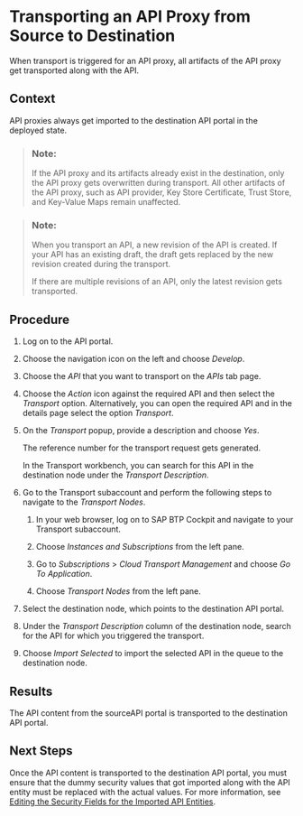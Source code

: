 <!-- loio2fe1aa277c5a460787ed6b9c9e1cb264 -->

# Transporting an API Proxy from Source to Destination

When transport is triggered for an API proxy, all artifacts of the API proxy get transported along with the API.



<a name="loio2fe1aa277c5a460787ed6b9c9e1cb264__context_eyj_2wq_1pb"/>

## Context

API proxies always get imported to the destination API portal in the deployed state.

> ### Note:  
> If the API proxy and its artifacts already exist in the destination, only the API proxy gets overwritten during transport. All other artifacts of the API proxy, such as API provider, Key Store Certificate, Trust Store, and Key-Value Maps remain unaffected.

> ### Note:  
> When you transport an API, a new revision of the API is created. If your API has an existing draft, the draft gets replaced by the new revision created during the transport.
> 
> If there are multiple revisions of an API, only the latest revision gets transported.



<a name="loio2fe1aa277c5a460787ed6b9c9e1cb264__steps_cnz_rqq_1pb"/>

## Procedure

1.  Log on to the API portal.

2.  Choose the navigation icon on the left and choose *Develop*.

3.  Choose the *API* that you want to transport on the *APIs* tab page.

4.  Choose the *Action* icon against the required API and then select the *Transport* option. Alternatively, you can open the required API and in the details page select the option *Transport*.

5.  On the *Transport* popup, provide a description and choose *Yes*.

    The reference number for the transport request gets generated.

    In the Transport workbench, you can search for this API in the destination node under the *Transport Description*.

6.  Go to the Transport subaccount and perform the following steps to navigate to the *Transport Nodes*.

    1.  In your web browser, log on to SAP BTP Cockpit and navigate to your Transport subaccount.

    2.  Choose *Instances and Subscriptions* from the left pane.

    3.  Go to *Subscriptions* \> *Cloud Transport Management* and choose *Go To Application*.

    4.  Choose *Transport Nodes* from the left pane.


7.  Select the destination node, which points to the destination API portal.

8.  Under the *Transport Description* column of the destination node, search for the API for which you triggered the transport.

9.  Choose *Import Selected* to import the selected API in the queue to the destination node.




<a name="loio2fe1aa277c5a460787ed6b9c9e1cb264__result_srz_n5c_q4b"/>

## Results

The API content from the sourceAPI portal is transported to the destination API portal.



<a name="loio2fe1aa277c5a460787ed6b9c9e1cb264__postreq_h52_dvj_t4b"/>

## Next Steps

Once the API content is transported to the destination API portal, you must ensure that the dummy security values that got imported along with the API entity must be replaced with the actual values. For more information, see [Editing the Security Fields for the Imported API Entities](editing-the-security-fields-for-the-imported-api-entities-0c184e3.md).

